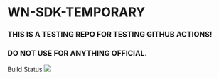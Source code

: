 # WN-SDK-TEMPORARY

### THIS IS A TESTING REPO FOR TESTING GITHUB ACTIONS!
### DO NOT USE FOR ANYTHING OFFICIAL.

Build Status 
![](https://github.com/realwear/WN-SDK-TEMPORARY/workflows/RealWear%20Workflow/badge.svg)  
